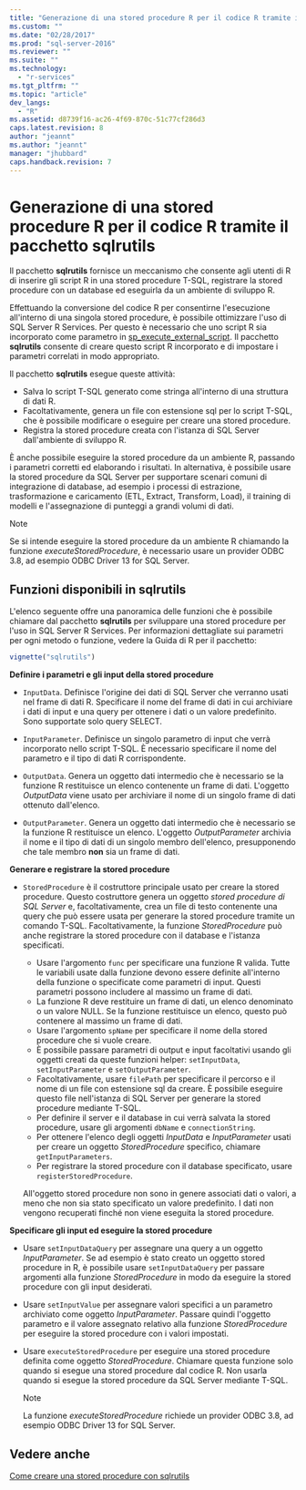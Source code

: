 ```yaml
---
title: "Generazione di una stored procedure R per il codice R tramite il pacchetto sqlrutils | Microsoft Docs"
ms.custom: ""
ms.date: "02/28/2017"
ms.prod: "sql-server-2016"
ms.reviewer: ""
ms.suite: ""
ms.technology: 
  - "r-services"
ms.tgt_pltfrm: ""
ms.topic: "article"
dev_langs: 
  - "R"
ms.assetid: d8739f16-ac26-4f69-870c-51c77cf286d3
caps.latest.revision: 8
author: "jeannt"
ms.author: "jeannt"
manager: "jhubbard"
caps.handback.revision: 7
---
```

# Generazione di una stored procedure R per il codice R tramite il pacchetto sqlrutils
Il pacchetto **sqlrutils** fornisce un meccanismo che consente agli utenti di R di inserire gli script R in una stored procedure T-SQL, registrare la stored procedure con un database ed eseguirla da un ambiente di sviluppo R. 

Effettuando la conversione del codice R per consentirne l'esecuzione all'interno di una singola stored procedure, è possibile ottimizzare l'uso di SQL Server R Services. Per questo è necessario che uno script R sia incorporato come parametro in [sp_execute_external_script](../../relational-databases/system-stored-procedures/sp-execute-external-script-transact-sql.md). Il pacchetto **sqlrutils** consente di creare questo script R incorporato e di impostare i parametri correlati in modo appropriato.

Il pacchetto **sqlrutils** esegue queste attività:

- Salva lo script T-SQL generato come stringa all'interno di una struttura di dati R.
- Facoltativamente, genera un file con estensione sql per lo script T-SQL, che è possibile modificare o eseguire per creare una stored procedure.
- Registra la stored procedure creata con l'istanza di SQL Server dall'ambiente di sviluppo R.

È anche possibile eseguire la stored procedure da un ambiente R, passando i parametri corretti ed elaborando i risultati. In alternativa, è possibile usare la stored procedure da SQL Server per supportare scenari comuni di integrazione di database, ad esempio i processi di estrazione, trasformazione e caricamento (ETL, Extract, Transform, Load), il training di modelli e l'assegnazione di punteggi a grandi volumi di dati.

  > [!NOTE]
  > Se si intende eseguire la stored procedure da un ambiente R chiamando la funzione *executeStoredProcedure*, è necessario usare un provider ODBC 3.8, ad esempio ODBC Driver 13 for SQL Server.  
  
## <a name="functions-provided-in-sqlrutils"></a>Funzioni disponibili in sqlrutils

L'elenco seguente offre una panoramica delle funzioni che è possibile chiamare dal pacchetto **sqlrutils** per sviluppare una stored procedure per l'uso in SQL Server R Services. Per informazioni dettagliate sui parametri per ogni metodo o funzione, vedere la Guida di R per il pacchetto:

```R
vignette("sqlrutils")
```

**Definire i parametri e gli input della stored procedure**

- `InputData`. Definisce l'origine dei dati di SQL Server che verranno usati nel frame di dati R. Specificare il nome del frame di dati in cui archiviare i dati di input e una query per ottenere i dati o un valore predefinito. Sono supportate solo query SELECT.

- `InputParameter`. Definisce un singolo parametro di input che verrà incorporato nello script T-SQL. È necessario specificare il nome del parametro e il tipo di dati R corrispondente.

- `OutputData`. Genera un oggetto dati intermedio che è necessario se la funzione R restituisce un elenco contenente un frame di dati. 
   L'oggetto *OutputData* viene usato per archiviare il nome di un singolo frame di dati ottenuto dall'elenco. 

- `OutputParameter`. Genera un oggetto dati intermedio che è necessario se la funzione R restituisce un elenco. L'oggetto *OutputParameter* archivia il nome e il tipo di dati di un singolo membro dell'elenco, presupponendo che tale membro **non** sia un frame di dati. 


**Generare e registrare la stored procedure**


- `StoredProcedure` è il costruttore principale usato per creare la stored procedure.  Questo costruttore genera un oggetto *stored procedure di SQL Server* e, facoltativamente, crea un file di testo contenente una query che può essere usata per generare la stored procedure tramite un comando T-SQL. Facoltativamente, la funzione *StoredProcedure* può anche registrare la stored procedure con il database e l'istanza specificati.

   + Usare l'argomento `func` per specificare una funzione R valida. Tutte le variabili usate dalla funzione devono essere definite all'interno della funzione o specificate come parametri di input. Questi parametri possono includere al massimo un frame di dati.
   + La funzione R deve restituire un frame di dati, un elenco denominato o un valore NULL. Se la funzione restituisce un elenco, questo può contenere al massimo un frame di dati.
   + Usare l'argomento `spName` per specificare il nome della stored procedure che si vuole creare.
   + È possibile passare parametri di output e input facoltativi usando gli oggetti creati da queste funzioni helper: `setInputData`, `setInputParameter` e `setOutputParameter`.
   +  Facoltativamente, usare `filePath` per specificare il percorso e il nome di un file con estensione sql da creare. È possibile eseguire questo file nell'istanza di SQL Server per generare la stored procedure mediante T-SQL.
   + Per definire il server e il database in cui verrà salvata la stored procedure, usare gli argomenti `dbName` e `connectionString`.
   + Per ottenere l'elenco degli oggetti *InputData* e *InputParameter* usati per creare un oggetto *StoredProcedure* specifico, chiamare `getInputParameters`. 
   + Per registrare la stored procedure con il database specificato, usare `registerStoredProcedure`.

   All'oggetto stored procedure non sono in genere associati dati o valori, a meno che non sia stato specificato un valore predefinito. I dati non vengono recuperati finché non viene eseguita la stored procedure. 


**Specificare gli input ed eseguire la stored procedure**

- Usare `setInputDataQuery` per assegnare una query a un oggetto *InputParameter*. Se ad esempio è stato creato un oggetto stored procedure in R, è possibile usare `setInputDataQuery` per passare argomenti alla funzione *StoredProcedure* in modo da eseguire la stored procedure con gli input desiderati.

- Usare `setInputValue` per assegnare valori specifici a un parametro archiviato come oggetto *InputParameter*. Passare quindi l'oggetto parametro e il valore assegnato relativo alla funzione *StoredProcedure* per eseguire la stored procedure con i valori impostati.

- Usare `executeStoredProcedure` per eseguire una stored procedure definita come oggetto *StoredProcedure*. Chiamare questa funzione solo quando si esegue una stored procedure dal codice R. Non usarla quando si esegue la stored procedure da SQL Server mediante T-SQL.

  > [!NOTE]
  > La funzione *executeStoredProcedure* richiede un provider ODBC 3.8, ad esempio ODBC Driver 13 for SQL Server.  
  
  



## <a name="see-also"></a>Vedere anche
[Come creare una stored procedure con sqlrutils](../../advanced-analytics/r-services/how-to-create-a-stored-procedure-using-sqlrutils.md)
